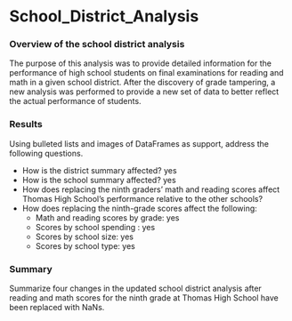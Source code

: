 # School_District_Analysis

### Overview of the school district analysis

The purpose of this analysis was to provide detailed information for the performance of high school students on final examinations for reading and math in a given school district. After the discovery of grade tampering, a new analysis was performed to provide a new set of data to better reflect the actual performance of students. 


### Results
 Using bulleted lists and images of DataFrames as support, address the following questions.

- How is the district summary affected? yes
- How is the school summary affected? yes
- How does replacing the ninth graders’ math and reading scores affect Thomas High School’s performance relative to the other schools?
- How does replacing the ninth-grade scores affect the following:
  - Math and reading scores by grade: yes
  - Scores by school spending : yes
  - Scores by school size: yes
  - Scores by school type: yes

### Summary

Summarize four changes in the updated school district analysis after reading and math scores for the ninth grade at Thomas High School have been replaced with NaNs.
